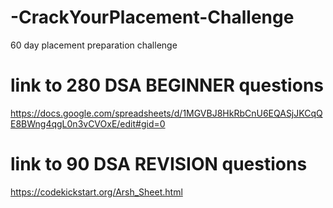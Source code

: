 # -CrackYourPlacement-Challenge
60 day placement preparation challenge

# link to 280 DSA BEGINNER questions
https://docs.google.com/spreadsheets/d/1MGVBJ8HkRbCnU6EQASjJKCqQE8BWng4qgL0n3vCVOxE/edit#gid=0

# link to 90 DSA REVISION questions
https://codekickstart.org/Arsh_Sheet.html

